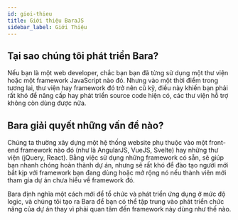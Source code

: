 ```yaml
---
id: gioi-thieu
title: Giới thiệu BaraJS
sidebar_label: Giới Thiệu
---
```


## Tại sao chúng tôi phát triển Bara?

Nếu bạn là một web developer, chắc bạn bạn đã từng sử dụng một thư viện hoặc một framework JavaScript nào đó. Nhưng vào một thời điểm trong tương lai, thư viện hay framework đó trở nên cũ kỹ, điều này khiến bạn phải rất khó để nâng cấp hay phát triển source code hiện có, các thư viện hỗ trợ không còn dùng được nữa.

## Bara giải quyết những vấn đề nào?

Chúng ta thường xây dựng một hệ thống website phụ thuộc vào một front-end framework nào đó (như là AngularJS, VueJS, Svelte) hay những thư viện (jQuery, React). Bằng việc sử dụng những framework có sẵn, sẽ giúp bạn nhanh chóng hoàn thành dự án, nhưng sẽ rất khó để đào tạo người mới bắt kịp với framework bạn đang dùng hoặc mở rộng nó nếu thành viên mới tham gia dự án chưa hiểu về framework đó.

Bara định nghĩa một cách mới để tổ chức và phát triển ứng dụng ở mức độ logic, và chúng tôi tạo ra Bara để bạn có thể tập trung vào phát triển chức năng của dự án thay vì phải quan tâm đến framework này dùng như thế nào.
